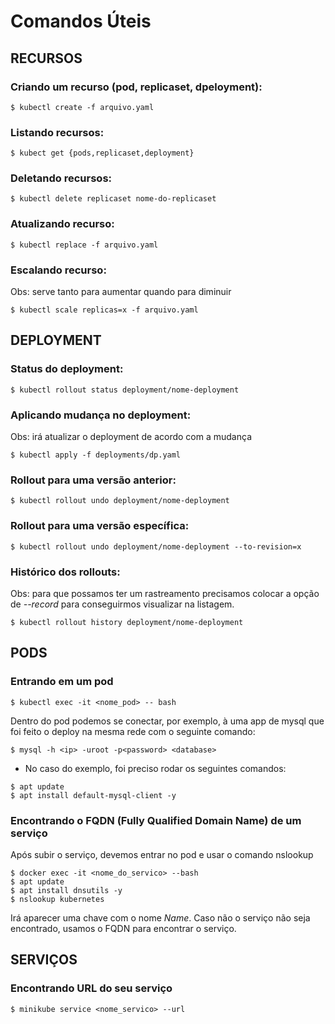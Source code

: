 # Comandos Úteis

## RECURSOS

### Criando um recurso (pod, replicaset, dpeloyment):
```
$ kubectl create -f arquivo.yaml
```
### Listando recursos: 
```
$ kubect get {pods,replicaset,deployment}
```
### Deletando recursos:
```
$ kubectl delete replicaset nome-do-replicaset
```
### Atualizando recurso:
```
$ kubectl replace -f arquivo.yaml
```
### Escalando recurso:
Obs: serve tanto para aumentar quando para diminuir
```
$ kubectl scale replicas=x -f arquivo.yaml
```

## DEPLOYMENT

### Status do deployment:
```
$ kubectl rollout status deployment/nome-deployment
```
### Aplicando mudança no deployment:
Obs: irá atualizar o deployment de acordo com a mudança
```
$ kubectl apply -f deployments/dp.yaml
```
### Rollout para uma versão anterior:
```
$ kubectl rollout undo deployment/nome-deployment
```
### Rollout para uma versão específica:
```
$ kubectl rollout undo deployment/nome-deployment --to-revision=x
```
### Histórico dos rollouts:
Obs: para que possamos ter um rastreamento precisamos colocar a opção de *--record* para conseguirmos visualizar na listagem.
```
$ kubectl rollout history deployment/nome-deployment
```

## PODS

### Entrando em um pod
```
$ kubectl exec -it <nome_pod> -- bash
```
Dentro do pod podemos se conectar, por exemplo, à uma app de mysql que foi feito o deploy na mesma rede com o seguinte comando:
```
$ mysql -h <ip> -uroot -p<password> <database>
```
* No caso do exemplo, foi preciso rodar os seguintes comandos:
```
$ apt update
$ apt install default-mysql-client -y
```

### Encontrando o FQDN (Fully Qualified Domain Name) de um serviço
Após subir o serviço, devemos entrar no pod e usar o comando nslookup
```
$ docker exec -it <nome_do_servico> --bash
$ apt update
$ apt install dnsutils -y
$ nslookup kubernetes
```
Irá aparecer uma chave com o nome *Name*. Caso não o serviço não seja encontrado, usamos o FQDN para encontrar o serviço.

## SERVIÇOS

### Encontrando URL do seu serviço
```
$ minikube service <nome_servico> --url
```